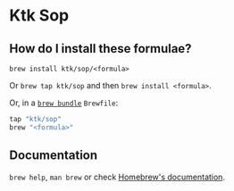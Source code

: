# Ktk Sop

## How do I install these formulae?

`brew install ktk/sop/<formula>`

Or `brew tap ktk/sop` and then `brew install <formula>`.

Or, in a [`brew bundle`](https://github.com/Homebrew/homebrew-bundle) `Brewfile`:

```ruby
tap "ktk/sop"
brew "<formula>"
```

## Documentation

`brew help`, `man brew` or check [Homebrew's documentation](https://docs.brew.sh).
